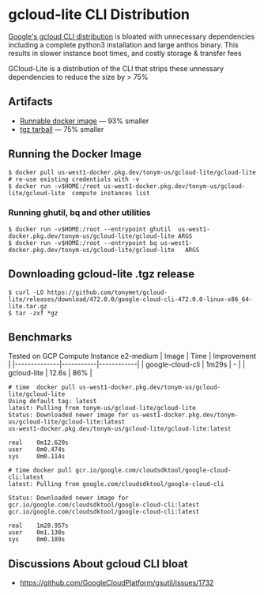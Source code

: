 # gcloud-lite CLI Distribution

[Google's gcloud CLI distribution](https://cloud.google.com/sdk/docs/install)
is bloated with unnecessary dependencies including a complete python3
installation and large anthos binary.  This results in slower instance boot
times, and costly storage & transfer fees

GCloud-Lite is a distribution of the CLI that strips these unnessary dependencies to reduce the size by > 75% 

## Artifacts
* [Runnable docker image](https://console.cloud.google.com/artifacts/docker/tonym-us/us-west1/gcloud-lite/gcloud-lite?hl=en&project=tonym-us) — 93% smaller
* [tgz tarball](https://github.com/tonymet/gcloud-lite/releases) — 75% smaller

## Running the Docker Image
```
$ docker pull us-west1-docker.pkg.dev/tonym-us/gcloud-lite/gcloud-lite
# re-use existing credentials with -v
$ docker run -v$HOME:/root us-west1-docker.pkg.dev/tonym-us/gcloud-lite/gcloud-lite  compute instances list
```
### Running ghutil, bq and other utilities
```
$ docker run -v$HOME:/root --entrypoint ghutil  us-west1-docker.pkg.dev/tonym-us/gcloud-lite/gcloud-lite ARGS
$ docker run -v$HOME:/root --entrypoint bq us-west1-docker.pkg.dev/tonym-us/gcloud-lite/gcloud-lite   ARGS
```

## Downloading gcloud-lite .tgz release
```
$ curl -LO https://github.com/tonymet/gcloud-lite/releases/download/472.0.0/google-cloud-cli-472.0.0-linux-x86_64-lite.tar.gz
$ tar -zxf *gz
```

## Benchmarks
Tested on GCP Compute Instance e2-medium
| Image        | Time      | Improvement |
|--------------|-----------|------------|
| google-cloud-cli | 1m29s     | -     |
| gcloud-lite      | 12.6s  |    86%  |

```
# time  docker pull us-west1-docker.pkg.dev/tonym-us/gcloud-lite/gcloud-lite
Using default tag: latest
latest: Pulling from tonym-us/gcloud-lite/gcloud-lite
Status: Downloaded newer image for us-west1-docker.pkg.dev/tonym-us/gcloud-lite/gcloud-lite:latest
us-west1-docker.pkg.dev/tonym-us/gcloud-lite/gcloud-lite:latest

real    0m12.620s
user    0m0.474s
sys     0m0.114s
```

```
# time docker pull gcr.io/google.com/cloudsdktool/google-cloud-cli:latest
latest: Pulling from google.com/cloudsdktool/google-cloud-cli

Status: Downloaded newer image for gcr.io/google.com/cloudsdktool/google-cloud-cli:latest
gcr.io/google.com/cloudsdktool/google-cloud-cli:latest

real    1m28.957s
user    0m1.130s
sys     0m0.189s
```
## Discussions About gcloud CLI bloat
* https://github.com/GoogleCloudPlatform/gsutil/issues/1732
